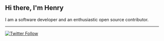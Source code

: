 ## Hi there, I'm Henry

I am a software developer and an enthusiastic open source contributor.

---
[![Twitter Follow](https://img.shields.io/twitter/follow/henryh0x1?label=Follow&style=social)](https://x.com/0xHieu01)
